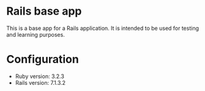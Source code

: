 # Rails base app

This is a base app for a Rails application. It is intended to be used for testing and learning purposes.

# Configuration

- Ruby version: 3.2.3
- Rails version: 7.1.3.2
